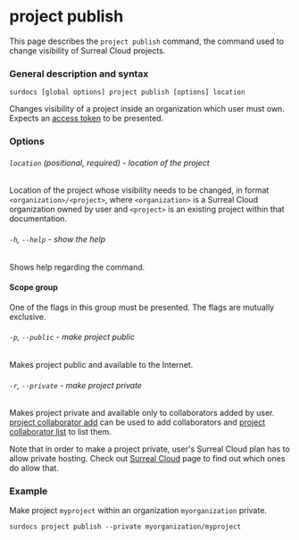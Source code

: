 # project publish

This page describes the `project publish` command, the command used to change visibility of Surreal Cloud projects.

### General description and syntax

`surdocs [global options] project publish [options] location`

Changes visibility of a project inside an organization which user must own. Expects an [access token](docs/cli/global-options#access-tokens "Access tokens") to be presented.

### Options

###### `location` (positional, required) - location of the project

Location of the project whose visibility needs to be changed, in format `<organization>/<project>`, where `<organization>` is a Surreal Cloud organization owned by user and `<project>` is an existing project within that documentation. 

###### `-h`, `--help` - show the help

Shows help regarding the command.

#### Scope group

One of the flags in this group must be presented. The flags are mutually exclusive.

###### `-p`, `--public` - make project public

Makes project public and available to the Internet.

###### `-r`, `--private` - make project private

Makes project private and available only to collaborators added by user. [project collaborator add](docs/cli/project-collaborator-add "Project collaborator add") can be used to add collaborators and [project collaborator list](docs/cli/project-collaborator-list "Project collaborator list") to list them.

Note that in order to make a project private, user's Surreal Cloud plan has to allow private hosting. Check out [Surreal Cloud](docs/surreal-cloud) page to find out which ones do allow that.

### Example

Make project `myproject` within an organization `myorganization` private.

```
surdocs project publish --private myorganization/myproject
```
